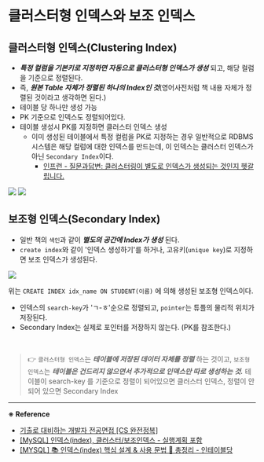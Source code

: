 # 클러스터형 인덱스와 보조 인덱스 

## 클러스터형 인덱스(Clustering Index)

- **_특정 컬럼을 기본키로 지정하면 자동으로 클러스터형 인덱스가 생성_** 되고, 해당 컬럼을 기준으로 정렬된다.
- 즉, **_원본 Table 자체가 정렬된 하나의 Index인 것_**(영어사전처럼 책 내용 자체가 정렬된 것이라고 생각하면 된다.)
- 테이블 당 하나만 생성 가능 
- PK 기준으로 인덱스도 정렬되어있다.
- 테이블 생성시 PK를 지정하면 클러스터 인덱스 생성
  - 이미 생성된 테이블에서 특정 컬럼을 PK로 지정하는 경우 일반적으로 RDBMS 시스템은 해당 컬럼에 대한 인덱스를 만드는데, 이 인덱스는 클러스터 인덱스가 아닌 `Secondary Index`이다. 
    - [인프런 - 질문과답변: 클러스터링이 별도로 인덱스가 생성되는 것인지 헷갈립니다.](https://www.inflearn.com/questions/853149/%ED%81%B4%EB%9F%AC%EC%8A%A4%ED%84%B0%EB%A7%81%EC%9D%B4-%EB%B3%84%EB%8F%84%EB%A1%9C-%EC%9D%B8%EB%8D%B1%EC%8A%A4%EA%B0%80-%EC%83%9D%EC%84%B1%EB%90%98%EB%8A%94-%EA%B2%83%EC%9D%B8%EC%A7%80-%ED%97%B7%EA%B0%88%EB%A6%BD%EB%8B%88%EB%8B%A4)

<img src="https://velog.velcdn.com/images/balparang/post/b1222c7a-79a4-4c6d-93fe-635f9384d242/image.png">

<img src="https://velog.velcdn.com/images/balparang/post/4857ee7e-2be8-4499-af56-fc0b23ce97d9/image.png">

## 보조형 인덱스(Secondary Index)

- 일반 책의 `색인`과 같이 **_별도의 공간에 Index가 생성_** 된다.
- `create index`와 같이 '인덱스 생성하기'를 하거나, 고유키(`unique key`)로 지정하면 보조 인덱스가 생성된다.

<img src="https://velog.velcdn.com/images/balparang/post/766878dc-82a2-4954-93f3-50600f0a9c22/image.png">

위는 `CREATE INDEX idx_name ON STUDENT(이름)` 에 의해 생성된 보조형 인덱스이다.

- 인덱스의 `search-key`가 'ㄱ-ㅎ'순으로 정렬되고, `pointer`는 튜플의 물리적 위치가 저장된다.  
- Secondary Index는 실제로 포인터를 저장하지 않는다. (PK를 참조한다.)

<br>

> 👉 `클러스터형 인덱스`는 **_테이블에 저장된 데이터 자체를 정렬_** 하는 것이고, `보조형 인덱스`는 **_테이블은 건드리지 않으면서 추가적으로 인덱스만 따로 생성하는 것._**
> 테이블이 search-key 를 기준으로 정렬이 되어있으면 클러스터 인덱스, 정렬이 안 되어 있으면 Secondary Index


---
**※ Reference**

- [기출로 대비하는 개발자 전공면접 [CS 완전정복]](https://www.inflearn.com/course/%EA%B0%9C%EB%B0%9C%EC%9E%90-%EC%A0%84%EA%B3%B5%EB%A9%B4%EC%A0%91-cs-%EC%99%84%EC%A0%84%EC%A0%95%EB%B3%B5/dashboard)
- [[MySQL] 인덱스(index), 클러스터/보조인덱스 - 실행계획 포함](https://jie0025.tistory.com/107)
- [[MYSQL] 📚 인덱스(index) 핵심 설계 & 사용 문법 💯 총정리 - 인테이블당](https://inpa.tistory.com/entry/MYSQL-%F0%9F%93%9A-%EC%9D%B8%EB%8D%B1%EC%8A%A4index-%ED%95%B5%EC%8B%AC-%EC%84%A4%EA%B3%84-%EC%82%AC%EC%9A%A9-%EB%AC%B8%EB%B2%95-%F0%9F%92%AF-%EC%B4%9D%EC%A0%95%EB%A6%AC)